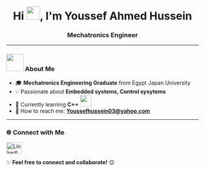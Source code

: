 

###

<h1 align="center">Hi <img src="https://github.com/TheDudeThatCode/TheDudeThatCode/blob/master/Assets/Hi.gif" width="35" />, I'm Youssef Ahmed Hussein</h1>
<h3 align="center">Mechatronics Engineer</h3>

---

### <img src="https://github.com/TheDudeThatCode/TheDudeThatCode/blob/master/Assets/Developer.gif" width="45" /> About Me  
- 🎓 **Mechatronics Engineering Graduate** from Egypt Japan University 
- 💡 Passionate about **Embedded systems, Control sysytems**  
- 🌱 Currently learning **C++**   <img src="https://media.giphy.com/media/WUlplcMpOCEmTGBtBW/giphy.gif" width="30">   
- 📩 How to reach me: **Youssefhussein03@yahoo.com**  

---

### 🌐 Connect with Me  
<p align="left">
  <a href="https://www.linkedin.com/in/youssef-hussein-92bb05350" target="_blank">
    <img src="https://raw.githubusercontent.com/rahuldkjain/github-profile-readme-generator/master/src/images/icons/Social/linked-in-alt.svg" alt="LinkedIn" height="30" width="40" />
  </a>
</p>


✨ **Feel free to connect and collaborate!** 😊  
